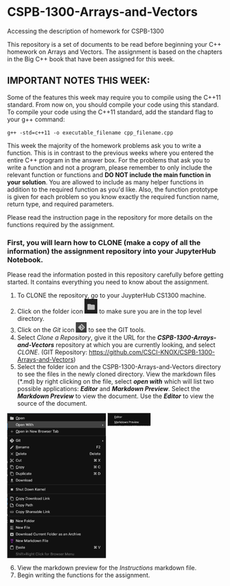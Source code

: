 # CSPB-1300-Arrays-and-Vectors
Accessing the description of homework for CSPB-1300

This repository is a set of documents to be read before beginning your C++ homework on Arrays and Vectors. 
The assignment is based on the chapters in the Big C++ book that have been assigned for this week. 
 
## IMPORTANT NOTES THIS WEEK:
Some of the features this week may require you to compile using the C++11 standard. From now on, you should compile your code using this standard. To compile your code using the C++11 standard, add the standard flag to your g++ command:
    
    g++ -std=c++11 -o executable_filename cpp_filename.cpp
    
This week the majority of the homework problems ask you to write a function. 
This is in contrast to the previous weeks where you entered the entire C++ program in the answer box. 
For the problems that ask you to write a function and not a program, please remember to only include the relevant function or functions and **DO NOT include the main function in your solution**. 
You are allowed to include as many helper functions in addition to the required function as you'd like. 
Also, the function prototype is given for each problem so you know exactly the required function name, return type, and required parameters. 

Please read the instruction page in the repository for more details on the functions required by the assignment.


### First, you will learn how to CLONE (make a copy of all the information) the assignment repository into your JupyterHub Notebook. 

Please read the information posted in this repository carefully before getting started. It contains everything you need to know about the assignment. 

1. To CLONE the repository, go to your JuypterHub CS1300 machine.  
1. Click on the folder icon <img src="doc_images/folder_icon.png" alt="folder_icon" width="30"/> 
to make sure you are in the top level directory.
1. Click on the _Git_ icon  <img src="doc_images/Git_icon.png" alt="GIT_icon" width="25"/>
to see the GIT tools.
1. Select *Clone a Repository*, give it the URL for the ***CSPB-1300-Arrays-and-Vectors*** repository at which you are currently looking, and select *CLONE*. 
(GIT Repository: https://github.com/CSCI-KNOX/CSPB-1300-Arrays-and-Vectors)
1. Select the folder icon and the CSPB-1300-Arrays-and-Vectors directory to see the files in the newly cloned directory.
View the markdown files (\*.md) by right clicking on the file, select **_open with_** which will list two possible applications: ***Editor*** and ***Markdown Preview***.  Select the ***Markdown Preview*** to view the document.  Use the ***Editor*** to view the source of the document.

<img src="doc_images/right_click_on_markdown.png" alt="right_click_on_markdown" width="230" style="vertical-align:top;"/> <img src="doc_images/markdown_open_with.png" alt="markdown_open_with" width="100"  style="vertical-align:center"/> 


6. View the markdown preview for the *Instructions* markdown file.
1. Begin writing the functions for the assignment.
